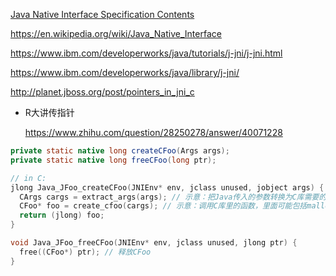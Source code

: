 [Java Native Interface Specification Contents](https://docs.oracle.com/javase/8/docs/technotes/guides/jni/spec/jniTOC.html)

https://en.wikipedia.org/wiki/Java_Native_Interface

https://www.ibm.com/developerworks/java/tutorials/j-jni/j-jni.html

https://www.ibm.com/developerworks/java/library/j-jni/

http://planet.jboss.org/post/pointers_in_jni_c



- R大讲传指针

  https://www.zhihu.com/question/28250278/answer/40071228
```java
private static native long createCFoo(Args args);
private static native long freeCFoo(long ptr);
```

```c
// in C:
jlong Java_JFoo_createCFoo(JNIEnv* env, jclass unused, jobject args) {
  CArgs cargs = extract_args(args); // 示意：把Java传入的参数转换为C库需要的形式
  CFoo* foo = create_cfoo(cargs); // 示意：调用C库里的函数，里面可能包括malloc(sizeof(CFoo))调用
  return (jlong) foo;
}

void Java_JFoo_freeCFoo(JNIEnv* env, jclass unused, jlong ptr) {
  free((CFoo*) ptr); // 释放CFoo
}
```

